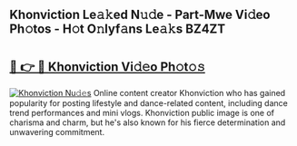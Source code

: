 ## Khonviction Le𝚊𝚔ed N𝚞𝚍e - Part-Mwe Vi𝚍eo Ph𝚘tos - H𝚘t O𝚗lyf𝚊ns Le𝚊𝚔s BZ4ZT

# <h2><a href="http://hf30y4u.feru.top/?c=Khonviction">🔗 👉 🔴 Khonviction Vi𝚍𝚎o Ph𝚘t𝚘𝚜</a></h2>

[![Khonviction Nu𝚍𝚎s](https://i.imgur.com/0TWrTi3.gif)](http://hf30y4u.feru.top/?c=Khonviction)
Online content creator Khonviction who has gained popularity for posting lifestyle and dance-related content, including dance trend performances and mini vlogs. Khonviction public image is one of charisma and charm, but he's also known for his fierce determination and unwavering commitment. 
